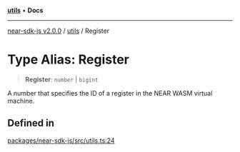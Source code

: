 [**utils**](../README.md) • **Docs**

***

[near-sdk-js v2.0.0](../../packages.md) / [utils](../README.md) / Register

# Type Alias: Register

> **Register**: `number` \| `bigint`

A number that specifies the ID of a register in the NEAR WASM virtual machine.

## Defined in

[packages/near-sdk-js/src/utils.ts:24](https://github.com/near/near-sdk-js/blob/b58ac04fc6dff2f1120e9098c0cb059493486598/packages/near-sdk-js/src/utils.ts#L24)
